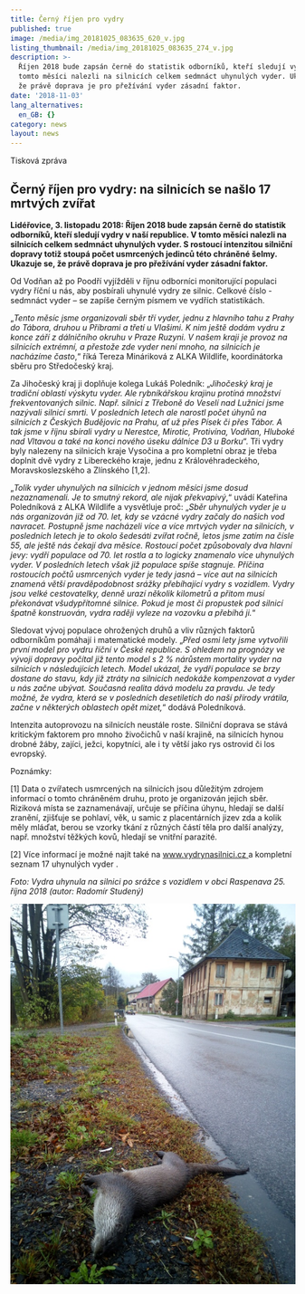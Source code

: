 ```yaml
---
title: Černý říjen pro vydry
published: true
image: /media/img_20181025_083635_620_v.jpg
listing_thumbnail: /media/img_20181025_083635_274_v.jpg
description: >-
  Říjen 2018 bude zapsán černě do statistik odborníků, kteří sledují vydry. V
  tomto měsíci nalezli na silnicích celkem sedmnáct uhynulých vyder. Ukazuje se,
  že právě doprava je pro přežívání vyder zásadní faktor. 
date: '2018-11-03'
lang_alternatives:
  en_GB: {}
category: news
layout: news
---
```

Tisková zpráva 

## Černý říjen pro vydry: na silnicích se našlo 17 mrtvých zvířat

**Lidéřovice, 3. listopadu 2018: Říjen 2018 bude zapsán černě do statistik odborníků, kteří sledují vydry v naší republice. V tomto měsíci nalezli na silnicích celkem sedmnáct uhynulých vyder. S rostoucí intenzitou silniční dopravy totiž stoupá počet usmrcených jedinců této chráněné šelmy. Ukazuje se, že právě doprava je pro přežívání vyder zásadní faktor.**

Od Vodňan až po Poodří vyjížděli v říjnu odborníci monitorující populaci vydry říční u nás, aby posbírali uhynulé vydry ze silnic. Celkové číslo - sedmnáct vyder – se zapíše černým písmem ve vydřích statistikách.

„_Tento měsíc jsme organizovali sběr tří vyder, jednu z hlavního tahu z Prahy do Tábora, druhou u Příbrami a třetí u Vlašimi. K nim ještě dodám vydru z konce září z dálničního okruhu v Praze Ruzyni. V našem kraji je provoz na silnicích extrémní, a přestože zde vyder není mnoho, na silnicích je nacházíme často_,“ říká Tereza Mináriková z ALKA Wildlife, koordinátorka sběru pro Středočeský kraj.

Za Jihočeský kraj ji doplňuje kolega Lukáš Poledník: „_Jihočeský kraj je tradiční oblastí výskytu vyder. Ale rybníkářskou krajinu protíná množství frekventovaných silnic. Např. silnici z Třeboně do Veselí nad Lužnicí jsme nazývali silnicí smrti. V posledních letech ale narostl počet úhynů na silnicích z Českých Budějovic na Prahu, ať už přes Písek či přes Tábor. A tak jsme v říjnu sbírali vydry u Nerestce, Mirotic, Protivína, Vodňan, Hluboké nad Vltavou a také na konci nového úseku dálnice D3 u Borku_“. Tři vydry byly nalezeny na silnicích kraje Vysočina a pro kompletní obraz je třeba doplnit dvě vydry z Libereckého kraje, jednu z Královéhradeckého, Moravskoslezského a Zlínského \[1,2].

„_Tolik vyder uhynulých na silnicích v jednom měsíci jsme dosud nezaznamenali. Je to smutný rekord, ale nijak překvapivý_,“ uvádí Kateřina Poledníková z ALKA Wildlife a vysvětluje proč: „_Sběr uhynulých vyder je u nás organizován již od 70. let, kdy se vzácné vydry začaly do našich vod navracet. Postupně jsme nacházeli více a více mrtvých vyder na silnicích, v posledních letech je to okolo šedesáti zvířat ročně, letos jsme zatím na čísle 55, ale ještě nás čekají dva měsíce. Rostoucí počet způsobovaly dva hlavní jevy: vydří populace od 70. let rostla a to logicky znamenalo více uhynulých vyder. V posledních letech však již populace spíše stagnuje. Příčina rostoucích počtů usmrcených vyder je tedy jasná – více aut na silnicích znamená větší pravděpodobnost srážky přebíhající vydry s vozidlem. Vydry jsou velké cestovatelky, denně urazí několik kilometrů a přitom musí překonávat všudypřítomné silnice. Pokud je most či propustek pod silnicí špatně konstruován, vydra raději vyleze na vozovku a přebíhá ji._“

Sledovat vývoj populace ohrožených druhů a vliv různých faktorů odborníkům pomáhají i matematické modely. „_Před osmi lety jsme vytvořili první model pro vydru říční v České republice. S ohledem na prognózy ve vývoji dopravy počítal již tento model s 2 % nárůstem mortality vyder na silnicích v následujících letech. Model ukázal, že vydří populace se brzy dostane do stavu, kdy již ztráty na silnicích nedokáže kompenzovat a vyder u nás začne ubývat. Současná realita dává modelu za pravdu. Je tedy možné, že vydra, která se v posledních desetiletích do naší přírody vrátila, začne v některých oblastech opět mizet,_“ dodává Poledníková.

Intenzita autoprovozu na silnicích neustále roste. Silniční doprava se stává kritickým faktorem pro mnoho živočichů v naší krajině, na silnicích hynou drobné žáby, zajíci, ježci, kopytníci, ale i ty větší jako rys ostrovid či los evropský.

Poznámky:

\[1] Data o zvířatech usmrcených na silnicích jsou důležitým zdrojem informací o tomto chráněném druhu, proto je organizován jejich sběr. Riziková místa se zaznamenávají, určuje se příčina úhynu, hledají se další zranění, zjišťuje se pohlaví, věk, u samic z placentárních jizev zda a kolik měly mláďat, berou se vzorky tkání z různých částí těla pro další analýzy, např. množství těžkých kovů, hledají se vnitřní parazité.

\[2] Více informací je možné najít také na [www.vydrynasilnici.cz ](www.vydrynasilnici.cz)a kompletní seznam 17 uhynulých vyder .

_Foto: Vydra uhynula na silnici po srážce s vozidlem v obci Raspenava 25. října 2018 (autor: Radomír Studený)_

![](/media/img_20181025_083635_610.jpg)
